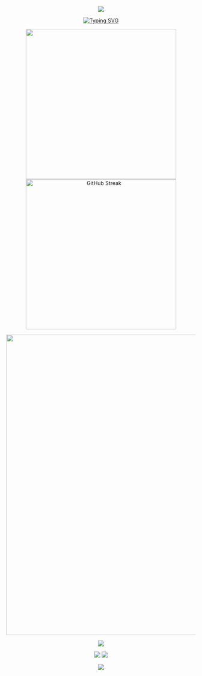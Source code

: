 <!--
**ODUODUOKE/ODUODUOKE** is a ✨ _special_ ✨ repository because its `README.md` (this file) appears on your GitHub profile.

Here are some ideas to get you started:

- 🔭 I’m currently working on ...
- 🌱 I’m currently learning ...
- 👯 I’m looking to collaborate on ...
- 🤔 I’m looking for help with ...
- 💬 Ask me about ...
- 📫 How to reach me: ...
- 😄 Pronouns: ...
- ⚡ Fun fact: ...
-->

<!--
section=header
text: 大标题
desc: 小标题
-->

 <p align="center">
<img src="https://capsule-render.vercel.app/api?type=waving&color=timeGradient&height=300&&section=header&text=MUMU&fontSize=90&fontAlign=50&fontAlignY=30&desc=I%20%E2%9D%A4%20CHINA&descAlign=50&descSize=30&descAlignY=60&animation=twinkling" />
 </p>

<!-- 打字机 -->
<p align="center">
<a href="https://git.io/typing-svg"><img src="https://readme-typing-svg.demolab.com?font=Fira+Code&pause=1000&random=false&width=435&lines=I+LOVE+MY+COUNTRY%2C+I+LOVE+MY+LIFE." alt="Typing SVG" /></a>
</p>

<!-- github 数据概览 -->
<p align="center">
<img align="center" width="400" src="https://github-readme-stats.vercel.app/api?username=ODUODUOKE&theme=transparent&include_all_commits=true&show_icons=true&hide_border=true" />
<!-- 连续贡献记录 -->
<img align="center" width="400" src="https://streak-stats.demolab.com?user=ODUODUOKE" alt="GitHub Streak" /> 
</p>


<!-- 代码提交记录趋势图 -->
<p align="center">
<img width="800" src="https://github-readme-activity-graph.vercel.app/graph?username=ODUODUOKE&theme=github-compact&hide_border=true&area=true" />
</p>

<!-- 代码编写总时常 
<img align="center" src="https://github-readme-stats.vercel.app/api/wakatime?username=ODUODUOKE&theme=transparent&hide_border=true&layout=compact&langs_count=22" />
-->

<!-- 代码语言比例 -->
<p align="center">
<img align="center" src="https://github-readme-stats.vercel.app/api/top-langs/?username=ODUODUOKE&theme=transparent&hide_border=true&layout=donut-vertical&langs_count=6" />
</p>

<!-- 小徽章（访问统计） -->
<p align="center">
<a href="https://github.com/ODUODUOKE"><img src="https://img.shields.io/badge/GitHub-ODUODUOKE-blue?logo=github" /></a>
<img src="https://komarev.com/ghpvc/?username=ODUODUOKE&abbreviated=true" />
</p>


<!--
section=footer
text: 大标题
desc: 小标题
-->
<p align="center">
<img src="https://capsule-render.vercel.app/api?type=waving&color=timeGradient&height=300&&section=footer&text=THE%20END%20!&fontSize=90&fontAlign=50&fontAlignY=70&desc=&descAlign=50&descSize=30&descAlignY=40&animation=twinkling" />
</p>